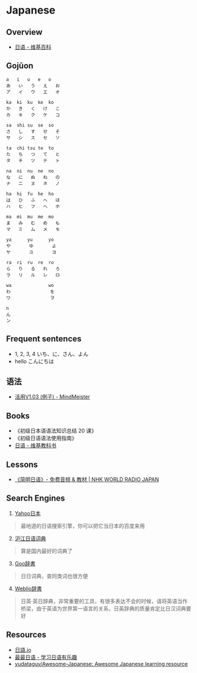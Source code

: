 # Japanese

## Overview

- [日语 - 维基百科](https://zh.wikipedia.org/wiki/%E6%97%A5%E8%AF%AD)

## Gojūon

    a   i   u   e   o
    あ   い   う   え   お
    ア   イ   ウ   エ   オ

    ka  ki  ku  ke  ko
    か   き   く   け   こ
    カ   キ   ク   ケ   コ

    sa  shi su  se  so
    さ   し   す   せ   そ
    サ   シ   ス   セ   ソ

    ta  chi tsu te  to
    た   ち   つ   て   と
    タ   チ   ツ   テ   ト

    na  ni  nu  ne  no
    な   に   ぬ   ね   の
    ナ   ニ   ヌ   ネ   ノ

    ha  hi  fu  he  ho
    は   ひ   ふ   へ   ほ
    ハ   ヒ   フ   ヘ   ホ

    ma  mi  mu  me  mo
    ま   み   む   め   も
    マ   ミ   ム   メ   モ

    ya      yu      yo
    や       ゆ       よ
    ヤ       ユ       ヨ

    ra  ri  ru  re  ro
    ら   り   る   れ   ろ
    ラ   リ   ル   レ   ロ

    wa              wo
    わ               を
    ワ               ヲ

    n
    ん
    ン

## Frequent sentences

- 1, 2, 3, 4    いち、に、さん、よん
- hello こんにちは

##  语法

- [活用V1.03 (例子) - MindMeister](https://www.mindmeister.com/zh/467920500/v1-03)

## Books

- 《初级日本语语法知识总结 20 课》
- 《初级日语语法使用指南》
- [日语 - 维基教科书](https://zh.wikibooks.org/wiki/%E6%97%A5%E8%AF%AD)

## Lessons

- [《简明日语》- 免费音频 & 教材 | NHK WORLD RADIO JAPAN](https://www.nhk.or.jp/lesson/chinese/)

## Search Engines

1. [Yahoo日本](http://www.yahoo.co.jp/)

> 最地道的日语搜索引擎，你可以把它当日本的百度来用

2. [沪江日语词典](http://dict.hjenglish.com/jp/)

> 算是国内最好的词典了

3. [Goo辞書](https://dictionary.goo.ne.jp/)

> 日日词典，查同类词也很方便

4. [Weblio辞書](http://ejje.weblio.jp/)

> 日英·英日辞典，非常重要的工具，有很多表达不会的时候，请将英语当作桥梁，由于英语为世界第一语言的关系，日英辞典的质量肯定比日汉词典要好

## Resources

- [日語.io](https://riyu.io/)
- [最最日语 - 学习日语有乐趣](http://www.xuewujing.com/)
- [yudataguy/Awesome-Japanese: Awesome Japanese learning resource](https://github.com/yudataguy/Awesome-Japanese)
